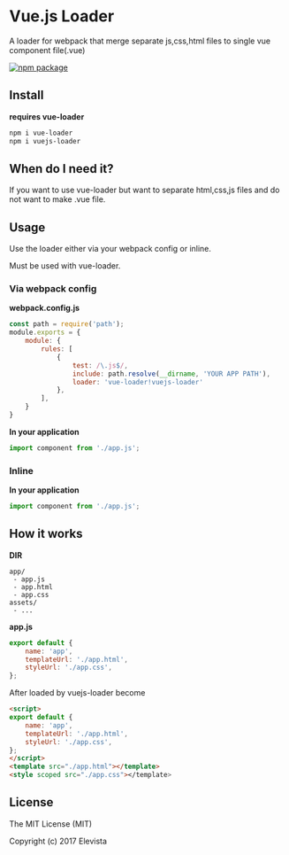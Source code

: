 # Vue.js Loader
A loader for webpack that merge separate js,css,html files to single vue component file(.vue)

 [![npm package](https://img.shields.io/npm/v/vue-loader.svg?maxAge=2592000)](https://www.npmjs.com/package/vue-loader)

## Install
**requires vue-loader**
```bash
npm i vue-loader
npm i vuejs-loader
```

## When do I need it?
If you want to use vue-loader but want to separate html,css,js files and do not want to make .vue file.

## Usage
Use the loader either via your webpack config or inline.

Must be used with vue-loader.

### Via webpack config

**webpack.config.js**
```js
const path = require('path');
module.exports = {
    module: {
        rules: [
            {
                test: /\.js$/,
                include: path.resolve(__dirname, 'YOUR APP PATH'),
                loader: 'vue-loader!vuejs-loader'
            },
        ],
    }
}
```

**In your application**
```js
import component from './app.js';
```


### Inline

**In your application**
```js
import component from './app.js';
```

## How it works
**DIR**
```text
app/
 - app.js
 - app.html
 - app.css
assets/
 - ...
```

**app.js**
```js
export default {
    name: 'app',
    templateUrl: './app.html',
    styleUrl: './app.css',
};
```
After loaded by vuejs-loader become
```html
<script>
export default {
    name: 'app',
    templateUrl: './app.html',
    styleUrl: './app.css',
};
</script>
<template src="./app.html"></template>
<style scoped src="./app.css"></template>
```

## License
The MIT License (MIT)

Copyright (c) 2017 Elevista
